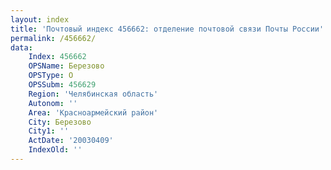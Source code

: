 ```yaml
---
layout: index
title: 'Почтовый индекс 456662: отделение почтовой связи Почты России'
permalink: /456662/
data:
    Index: 456662
    OPSName: Березово
    OPSType: О
    OPSSubm: 456629
    Region: 'Челябинская область'
    Autonom: ''
    Area: 'Красноармейский район'
    City: Березово
    City1: ''
    ActDate: '20030409'
    IndexOld: ''
---
```

